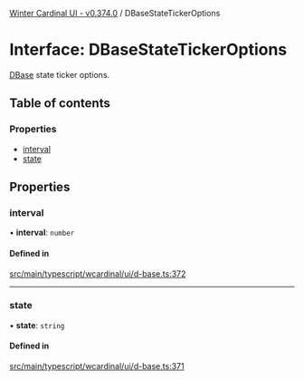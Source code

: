 [Winter Cardinal UI - v0.374.0](../index.md) / DBaseStateTickerOptions

# Interface: DBaseStateTickerOptions

[DBase](../classes/DBase.md) state ticker options.

## Table of contents

### Properties

- [interval](DBaseStateTickerOptions.md#interval)
- [state](DBaseStateTickerOptions.md#state)

## Properties

### interval

• **interval**: `number`

#### Defined in

[src/main/typescript/wcardinal/ui/d-base.ts:372](https://github.com/winter-cardinal/winter-cardinal-ui/blob/v0.310.1/src/main/typescript/wcardinal/ui/d-base.ts#L372)

___

### state

• **state**: `string`

#### Defined in

[src/main/typescript/wcardinal/ui/d-base.ts:371](https://github.com/winter-cardinal/winter-cardinal-ui/blob/v0.310.1/src/main/typescript/wcardinal/ui/d-base.ts#L371)
